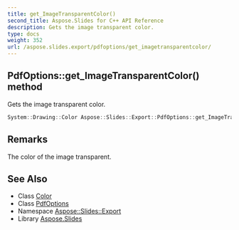 ```yaml
---
title: get_ImageTransparentColor()
second_title: Aspose.Slides for C++ API Reference
description: Gets the image transparent color.
type: docs
weight: 352
url: /aspose.slides.export/pdfoptions/get_imagetransparentcolor/
---
```

## PdfOptions::get_ImageTransparentColor() method


Gets the image transparent color.

```cpp
System::Drawing::Color Aspose::Slides::Export::PdfOptions::get_ImageTransparentColor() override
```

## Remarks


The color of the image transparent. 
## See Also

* Class [Color](../../../system.drawing/color/)
* Class [PdfOptions](../)
* Namespace [Aspose::Slides::Export](../../)
* Library [Aspose.Slides](../../../)